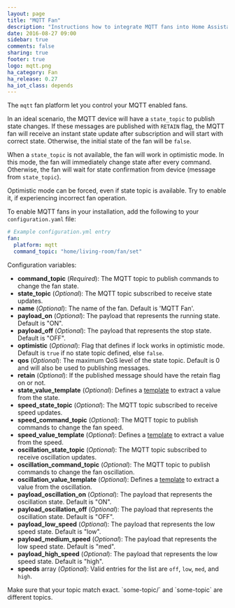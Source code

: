 ```yaml
---
layout: page
title: "MQTT Fan"
description: "Instructions how to integrate MQTT fans into Home Assistant."
date: 2016-08-27 09:00
sidebar: true
comments: false
sharing: true
footer: true
logo: mqtt.png
ha_category: Fan
ha_release: 0.27
ha_iot_class: depends
---
```


The `mqtt` fan platform let you control your MQTT enabled fans.

In an ideal scenario, the MQTT device will have a `state_topic` to publish state changes. If these messages are published with `RETAIN` flag, the MQTT fan will receive an instant state update after subscription and will start with correct state. Otherwise, the initial state of the fan will be `false`.

When a `state_topic` is not available, the fan will work in optimistic mode. In this mode, the fan will immediately change state after every command. Otherwise, the fan will wait for state confirmation from device (message from `state_topic`).

Optimistic mode can be forced, even if state topic is available. Try to enable it, if experiencing incorrect fan operation.

To enable MQTT fans in your installation, add the following to your `configuration.yaml` file:

```yaml
# Example configuration.yml entry
fan:
  platform: mqtt
  command_topic: "home/living-room/fan/set"
```

Configuration variables:

- **command_topic** (*Required*): The MQTT topic to publish commands to change the fan state.
- **state_topic** (*Optional*): The MQTT topic subscribed to receive state updates.
- **name** (*Optional*): The name of the fan. Default is 'MQTT Fan'.
- **payload_on** (*Optional*): The payload that represents the running state. Default is "ON".
- **payload_off** (*Optional*): The payload that represents the stop state. Default is "OFF".
- **optimistic** (*Optional*): Flag that defines if lock works in optimistic mode. Default is `true` if no state topic defined, else `false`.
- **qos** (*Optional*): The maximum QoS level of the state topic. Default is 0 and will also be used to publishing messages.
- **retain** (*Optional*): If the published message should have the retain flag on or not.
- **state_value_template** (*Optional*): Defines a [template](/topics/templating/) to extract a value from the state.
- **speed_state_topic** (*Optional*): The MQTT topic subscribed to receive speed updates.
- **speed_command_topic** (*Optional*): The MQTT topic to publish commands to change the fan speed.
- **speed_value_template** (*Optional*): Defines a [template](/topics/templating/) to extract a value from the speed.
- **oscillation_state_topic** (*Optional*): The MQTT topic subscribed to receive oscillation updates.
- **oscillation_command_topic** (*Optional*): The MQTT topic to publish commands to change the fan oscillation.
- **oscillation_value_template** (*Optional*): Defines a [template](/topics/templating/) to extract a value from the oscillation.
- **payload_oscillation_on** (*Optional*): The payload that represents the oscillation state. Default is "ON".
- **payload_oscillation_off** (*Optional*): The payload that represents the oscillation state. Default is "OFF".
- **payload_low_speed** (*Optional*): The payload that represents the low speed state. Default is "low".
- **payload_medium_speed** (*Optional*): The payload that represents the low speed state. Default is "med".
- **payload_high_speed** (*Optional*): The payload that represents the low speed state. Default is "high".
- **speeds** array (*Optional*): Valid entries for the list are `off`, `low`, `med`, and `high`.

<p class='note warning'>
Make sure that your topic match exact. `some-topic/` and `some-topic` are different topics.
</p>
